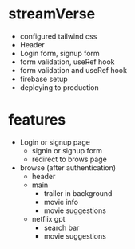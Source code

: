 # streamVerse

 - configured tailwind css
 - Header
 - Login form, signup form
 - form validation, useRef hook
 - form validation and useRef hook
 - firebase setup
 - deploying to production

 # features
   - Login or signup page
       - signin or signup form
       - redirect to brows page
   - browse (after authentication)
       - header
       - main
          - trailer in background
          - movie info
          - movie suggestions
       - netflix gpt
          - search bar
          - movie suggestions   